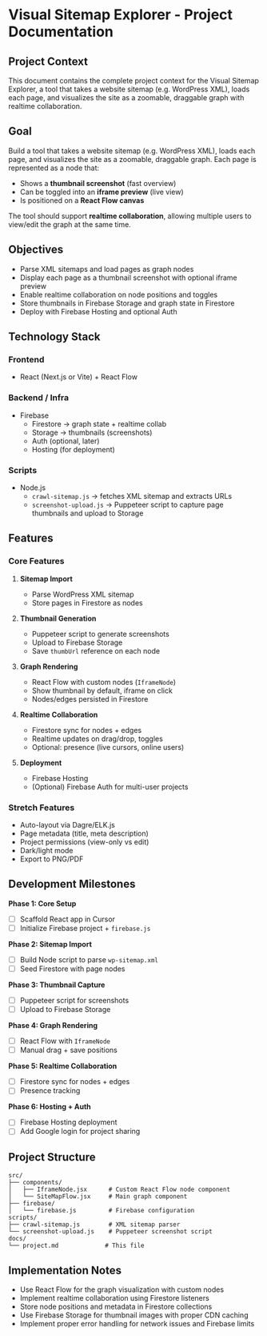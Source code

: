 # Visual Sitemap Explorer - Project Documentation

## Project Context

This document contains the complete project context for the Visual Sitemap Explorer, a tool that takes a website sitemap (e.g. WordPress XML), loads each page, and visualizes the site as a zoomable, draggable graph with realtime collaboration.

## Goal

Build a tool that takes a website sitemap (e.g. WordPress XML), loads each page, and visualizes the site as a zoomable, draggable graph. Each page is represented as a node that:
- Shows a **thumbnail screenshot** (fast overview)
- Can be toggled into an **iframe preview** (live view)
- Is positioned on a **React Flow canvas**

The tool should support **realtime collaboration**, allowing multiple users to view/edit the graph at the same time.

## Objectives

- Parse XML sitemaps and load pages as graph nodes
- Display each page as a thumbnail screenshot with optional iframe preview
- Enable realtime collaboration on node positions and toggles
- Store thumbnails in Firebase Storage and graph state in Firestore
- Deploy with Firebase Hosting and optional Auth

## Technology Stack

### Frontend
- React (Next.js or Vite) + React Flow

### Backend / Infra
- Firebase
  - Firestore → graph state + realtime collab
  - Storage → thumbnails (screenshots)
  - Auth (optional, later)
  - Hosting (for deployment)

### Scripts
- Node.js
  - `crawl-sitemap.js` → fetches XML sitemap and extracts URLs
  - `screenshot-upload.js` → Puppeteer script to capture page thumbnails and upload to Storage

## Features

### Core Features

1. **Sitemap Import**
   - Parse WordPress XML sitemap
   - Store pages in Firestore as nodes

2. **Thumbnail Generation**
   - Puppeteer script to generate screenshots
   - Upload to Firebase Storage
   - Save `thumbUrl` reference on each node

3. **Graph Rendering**
   - React Flow with custom nodes (`IframeNode`)
   - Show thumbnail by default, iframe on click
   - Nodes/edges persisted in Firestore

4. **Realtime Collaboration**
   - Firestore sync for nodes + edges
   - Realtime updates on drag/drop, toggles
   - Optional: presence (live cursors, online users)

5. **Deployment**
   - Firebase Hosting
   - (Optional) Firebase Auth for multi-user projects

### Stretch Features
- Auto-layout via Dagre/ELK.js
- Page metadata (title, meta description)
- Project permissions (view-only vs edit)
- Dark/light mode
- Export to PNG/PDF

## Development Milestones

**Phase 1: Core Setup**
- [ ] Scaffold React app in Cursor
- [ ] Initialize Firebase project + `firebase.js`

**Phase 2: Sitemap Import**
- [ ] Build Node script to parse `wp-sitemap.xml`
- [ ] Seed Firestore with page nodes

**Phase 3: Thumbnail Capture**
- [ ] Puppeteer script for screenshots
- [ ] Upload to Firebase Storage

**Phase 4: Graph Rendering**
- [ ] React Flow with `IframeNode`
- [ ] Manual drag + save positions

**Phase 5: Realtime Collaboration**
- [ ] Firestore sync for nodes + edges
- [ ] Presence tracking

**Phase 6: Hosting + Auth**
- [ ] Firebase Hosting deployment
- [ ] Add Google login for project sharing

## Project Structure

```
src/
├── components/
│   ├── IframeNode.jsx      # Custom React Flow node component
│   └── SiteMapFlow.jsx     # Main graph component
├── firebase/
│   └── firebase.js         # Firebase configuration
scripts/
├── crawl-sitemap.js        # XML sitemap parser
└── screenshot-upload.js    # Puppeteer screenshot script
docs/
└── project.md             # This file
```

## Implementation Notes

- Use React Flow for the graph visualization with custom nodes
- Implement realtime collaboration using Firestore listeners
- Store node positions and metadata in Firestore collections
- Use Firebase Storage for thumbnail images with proper CDN caching
- Implement proper error handling for network issues and Firebase limits
